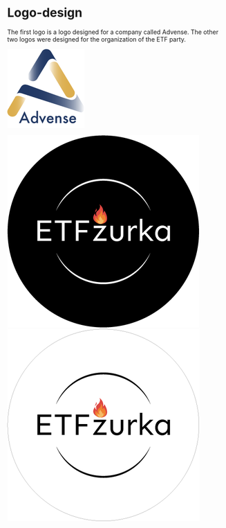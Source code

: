 # Logo-design

The first logo is a logo designed for a company called Advense. The other two logos were designed for the organization of the ETF party.

![Example](./AdvenseLogo/konacneVerzije/konacnaVerzija.png)

![Example](./etfZurkaLogo/formati/PNG/crniPNG.png)
![Example](./etfZurkaLogo/formati/PNG/beliOkvirPNG.png)
